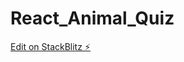 # React_Animal_Quiz

[Edit on StackBlitz ⚡️](https://stackblitz.com/edit/stackblitz-starters-g3cwcu)